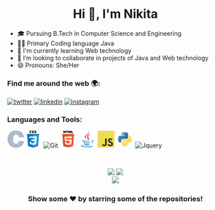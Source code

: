 <h1 align="center">Hi 👋, I'm Nikita</h1>
<!-- <p align="left"> <img src="https://komarev.com/ghpvc/?username=nikita-jain-01&label=Profile%20views&color=0e75b6&style=flat" alt="profile-views" /> </p> -->
<ul type="disc">
  <li>🎓 Pursuing B.Tech in Computer Science and Engineering</li>
  <li>👩‍💻 Primary Coding language Java</li>
  <li>🔭 I'm currently learning Web technology</li>
  <li>👯 I’m looking to collaborate in projects of Java and Web technology</li>
  <!-- <li>👯 I’m looking to collaborate in projects</li> -->
  <li>😄 Pronouns: She/Her</li>
</ul>

<h3 align="left">Find me around the web 🌍:</h3>
<p align="left">
<a href="https://twitter.com/nikita_jain_01">
<img align="center" src="https://www.creativefreedom.co.uk/wp-content/uploads/2017/06/Twitter-featured.png" alt="twitter" height="30" width="40" /></a>
  
<a href="https://www.linkedin.com/in/nikita-jain-9b58b41b3/">
<img align="center" src="https://static.jopwell.com/organizationevent/fKM12af7a73b43884bf316ee670f94a30/LinkedIn-Logo.png" alt="linkedin" height="30" width="30" /></a>
  
<a href="https://instagram.com/nikita_jain_01">
<img align="center" src="https://parentzone.org.uk/sites/default/files/Instagram%20logo.jpg" alt="instagram" height="40" width="40" /></a></p>

<h3 align="left">Languages and Tools:</h3>
<p>
<!-- <img align="left" alt="Visual Studio Code" height="40" width="40" src="https://raw.githubusercontent.com/github/explore/80688e429a7d4ef2fca1e82350fe8e3517d3494d/topics/visual-studio-code/visual-studio-code.png" /> -->
<img align="left" src="https://raw.githubusercontent.com/devicons/devicon/master/icons/c/c-original.svg" alt="C" width="40" height="40"/> 
<img src="https://raw.githubusercontent.com/devicons/devicon/master/icons/css3/css3-original-wordmark.svg" alt="CSS3" width="40" height="40"/>
<img src="https://www.vectorlogo.zone/logos/git-scm/git-scm-icon.svg" alt="Git" width="40" height="40"/>
<img src="https://raw.githubusercontent.com/devicons/devicon/master/icons/html5/html5-original-wordmark.svg" alt="HTML5" width="40" height="40"/>
<img src="https://raw.githubusercontent.com/devicons/devicon/master/icons/java/java-original.svg" alt="Java" width="40" height="40"/>
<img src="https://raw.githubusercontent.com/devicons/devicon/master/icons/javascript/javascript-original.svg" alt="Javascript" width="40" height="40"/>
<img src="https://raw.githubusercontent.com/devicons/devicon/master/icons/python/python-original.svg" alt="Python" width="40" height="40"/>
<!-- <img src="https://github.githubassets.com/images/modules/logos_page/GitHub-Mark.png" alt="GitHub" width="40" height="40"/> -->
<img src="https://theproductguy.files.wordpress.com/2009/10/jquerylogo256.jpg" alt="Jquery" width="40" height="40"/></p>

<br>
<p align="center">
<img src="https://github-readme-stats.vercel.app/api?username=nikita-jain-01&&show_icons=true&title_color=00ffff&icon_color=bb2acf&text_color=daf7dc&bg_color=151515">
<img src="https://github-readme-streak-stats.herokuapp.com/?user=nikita-jain-01&&show_icons=true&title_color=00ffff&icon_color=bb2acf&text_color=daf7dc&bg_color=151515"><br>
<img src="https://github-readme-stats.vercel.app/api/top-langs/?username=nikita-jain-01&&show_icons=true&title_color=00ffff&icon_color=bb2acf&text_color=daf7dc&bg_color=151515">
</p>

<h3 align="center">Show some ❤️ by starring some of the repositories!</h3>
